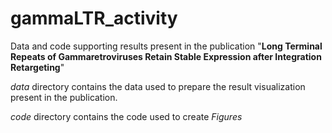 # gammaLTR_activity
Data and code supporting results present in the publication "**Long Terminal Repeats of Gammaretroviruses Retain Stable Expression after Integration Retargeting**"

_data_ directory contains the data used to prepare the result visualization present in the publication.

_code_ directory contains the code used to create _Figures_
